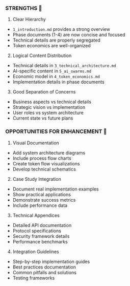 ### STRENGTHS 💪

1. Clear Hierarchy
- `1_introduction.md` provides a strong overview
- Phase documents (1-4) are now concise and focused
- Technical details are properly segregated
- Token economics are well-organized

<!-- 💡 WHAT: This refers to how the documentation is organized in a clear top-down structure, starting with introduction and flowing logically through phases and technical details.
WHY: A clear hierarchy is crucial for a whitepaper because it helps readers progressively understand the project, from basic concepts to technical details, making the document accessible to both newcomers and technical experts. -->

2. Logical Content Distribution
- Technical details in `3_technical_architecture.md`
- AI-specific content in `5_ai_swarms.md`
- Economic model in `4_token_economics.md`
- Implementation details in phase documents

<!-- 💡 WHAT: This describes how different types of information are separated into dedicated files rather than mixed together.
WHY: Separating content by topic makes the whitepaper more maintainable and allows readers to easily find specific information they're interested in, whether it's technical specs, economics, or implementation details. -->

3. Good Separation of Concerns
- Business aspects vs technical details
- Strategic vision vs implementation
- User roles vs system architecture
- Current state vs future plans

<!-- 💡 WHAT: This refers to how different aspects of the project are clearly delineated and don't overlap unnecessarily.
WHY: Clear separation helps prevent confusion and makes the whitepaper more professional. It allows different audiences (investors, developers, users) to focus on the sections most relevant to them. -->

### OPPORTUNITIES FOR ENHANCEMENT 🚀

1. Visual Documentation
- Add system architecture diagrams
- Include process flow charts
- Create token flow visualizations
- Develop technical schematics

<!-- 💡 WHAT: This suggests adding visual elements to complement the text documentation.
WHY: Visual documentation can greatly enhance understanding of complex systems and processes, making the whitepaper more accessible and effective at communicating technical concepts. -->

2. Case Study Integration
- Document real implementation examples
- Show practical applications
- Demonstrate success metrics
- Include performance data

<!-- 💡 WHAT: This recommends incorporating real-world examples and data into the documentation.
WHY: Case studies provide concrete evidence of the system's capabilities and help stakeholders understand how the technology works in practice, building credibility and understanding. -->

3. Technical Appendices
- Detailed API documentation
- Protocol specifications
- Security framework details
- Performance benchmarks

<!-- 💡 WHAT: This suggests adding detailed technical appendices for developers and technical stakeholders.
WHY: Technical appendices provide the deep technical detail that developers need while keeping the main documentation accessible to a broader audience. -->

4. Integration Guidelines
- Step-by-step implementation guides
- Best practices documentation
- Common pitfalls and solutions
- Testing frameworks

<!-- 💡 WHAT: This recommends adding practical guidance for implementing and integrating with the system.
WHY: Clear integration guidelines help reduce implementation friction and ensure consistent, high-quality integrations across the ecosystem. -->
